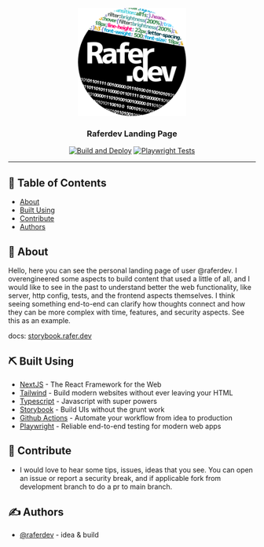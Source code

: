 <p align="center">
  <a href="https://rafer.dev/">
  <img width="auto" height="220px" src="./public/logo-250x250.png" alt="Project logo"/>
  </a>
</p>

<h3 align="center">Raferdev Landing Page</h3>

<div align="center">

[![Build and Deploy](https://github.com/raferdev/landing-page/actions/workflows/deploy.yml/badge.svg?branch=main)](https://github.com/raferdev/landing-page/actions/workflows/deploy.yml)
[![Playwright Tests](https://github.com/raferdev/landing-page/actions/workflows/tests.yml/badge.svg?branch=main)](https://github.com/raferdev/landing-page/actions/workflows/tests.yml)

</div>

---

## 📝 Table of Contents

- [About](#about)
- [Built Using](#built_using)
- [Contribute](#contribute)
- [Authors](#authors)

## 🧐 About <a name = "about"></a>

Hello, here you can see the personal landing page of user @raferdev. I overengineered some aspects to build content that used a little of all, and I would like to see in the past to understand better the web functionality, like server, http config, tests, and the frontend aspects themselves. I think seeing something end-to-end can clarify how thoughts connect and how they can be more complex with time, features, and security aspects. See this as an example.

docs: [storybook.rafer.dev](https://storybook.rafer.dev)

## ⛏️ Built Using <a name = "built_using"></a>

- [NextJS](https://nextjs.org/) - The React Framework for the Web
- [Tailwind](https://tailwindcss.com/) - Build modern websites without ever leaving your HTML
- [Typescript](https://developer.mozilla.org/pt-BR/docs/Web/typescript) - Javascript with super powers
- [Storybook](https://storybook.js.org/) - Build UIs without the grunt work
- [Github Actions](https://github.com/features/actions) - Automate your workflow from idea to production
- [Playwright](https://storybook.js.org/) - Reliable end-to-end testing for modern web apps

## 💙 Contribute <a name = "contribute"></a>

- I would love to hear some tips, issues, ideas that you see. You can open an issue or report a security break, and if applicable fork from development branch to do a pr to main branch.

## ✍️ Authors <a name = "authors"></a>

- [@raferdev](https://github.com/raferdev) - idea & build
